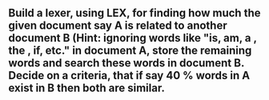 <h2>Build a lexer, using LEX, for finding how much the given document say A is related to another document B  (Hint: ignoring words like "is, am, a , the , if, etc." in document A,  store the remaining words and search these words in document B. Decide on a criteria, that if say 40 % words in A exist in B then both are similar. </h2>

